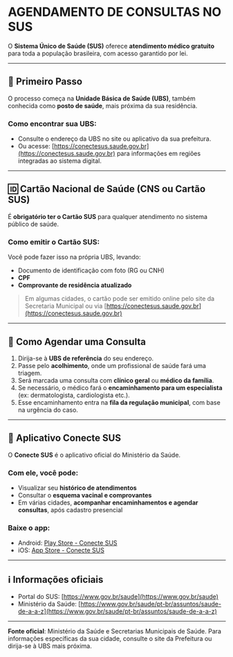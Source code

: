 # AGENDAMENTO DE CONSULTAS NO SUS

O **Sistema Único de Saúde (SUS)** oferece **atendimento médico gratuito** para toda a população brasileira, com acesso garantido por lei.

---

## 🏥 Primeiro Passo

O processo começa na **Unidade Básica de Saúde (UBS)**, também conhecida como **posto de saúde**, mais próxima da sua residência.

### Como encontrar sua UBS:
- Consulte o endereço da UBS no site ou aplicativo da sua prefeitura.
- Ou acesse: [https://conectesus.saude.gov.br](https://conectesus.saude.gov.br) para informações em regiões integradas ao sistema digital.

---

## 🆔 Cartão Nacional de Saúde (CNS ou Cartão SUS)

É **obrigatório ter o Cartão SUS** para qualquer atendimento no sistema público de saúde.

### Como emitir o Cartão SUS:
Você pode fazer isso na própria UBS, levando:
- Documento de identificação com foto (RG ou CNH)
- **CPF**
- **Comprovante de residência atualizado**

> Em algumas cidades, o cartão pode ser emitido online pelo site da Secretaria Municipal ou via [https://conectesus.saude.gov.br](https://conectesus.saude.gov.br)

---

## 📅 Como Agendar uma Consulta

1. Dirija-se à **UBS de referência** do seu endereço.
2. Passe pelo **acolhimento**, onde um profissional de saúde fará uma triagem.
3. Será marcada uma consulta com **clínico geral** ou **médico da família**.
4. Se necessário, o médico fará o **encaminhamento para um especialista** (ex: dermatologista, cardiologista etc.).
5. Esse encaminhamento entra na **fila da regulação municipal**, com base na urgência do caso.

---

## 📱 Aplicativo Conecte SUS

O **Conecte SUS** é o aplicativo oficial do Ministério da Saúde.

### Com ele, você pode:
- Visualizar seu **histórico de atendimentos**
- Consultar o **esquema vacinal e comprovantes**
- Em várias cidades, **acompanhar encaminhamentos e agendar consultas**, após cadastro presencial

### Baixe o app:
- Android: [Play Store - Conecte SUS](https://play.google.com/store/apps/details?id=br.gov.datasus.cnsdigital)
- iOS: [App Store - Conecte SUS](https://apps.apple.com/br/app/conecte-sus/id1525808851)

---

## ℹ️ Informações oficiais
- Portal do SUS: [https://www.gov.br/saude](https://www.gov.br/saude)
- Ministério da Saúde: [https://www.gov.br/saude/pt-br/assuntos/saude-de-a-a-z](https://www.gov.br/saude/pt-br/assuntos/saude-de-a-a-z)

---

**Fonte oficial**: Ministério da Saúde e Secretarias Municipais de Saúde.
Para informações específicas da sua cidade, consulte o site da Prefeitura ou dirija-se à UBS mais próxima.

